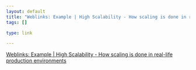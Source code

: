 ```yaml
--- 
layout: default
title: "Weblinks: Example | High Scalability - How scaling is done in real-life production en..."
tags: []

type: link

---
```

<a href="http://highscalability.com/links/weblink/24">Weblinks: Example | High Scalability - How scaling is done in real-life production environments</a>
